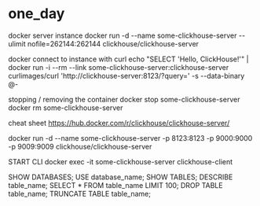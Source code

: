 # one_day
docker server instance
docker run -d --name some-clickhouse-server --ulimit nofile=262144:262144 clickhouse/clickhouse-server

docker connect to instance with curl
echo "SELECT 'Hello, ClickHouse!'" | docker run -i --rm --link some-clickhouse-server:clickhouse-server curlimages/curl 'http://clickhouse-server:8123/?query=' -s --data-binary @-

stopping / removing the container
docker stop some-clickhouse-server
docker rm some-clickhouse-server

cheat sheet
https://hub.docker.com/r/clickhouse/clickhouse-server/



docker run -d --name some-clickhouse-server -p 8123:8123 -p 9000:9000 -p 9009:9009 clickhouse/clickhouse-server

START CLI
docker exec -it some-clickhouse-server clickhouse-client

SHOW DATABASES;
USE database_name;
SHOW TABLES;
DESCRIBE table_name;
SELECT * FROM table_name LIMIT 100;
DROP TABLE table_name;
TRUNCATE TABLE table_name;
